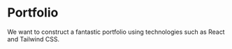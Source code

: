 # Portfolio
We want to construct a fantastic portfolio using technologies such as React and Tailwind CSS.